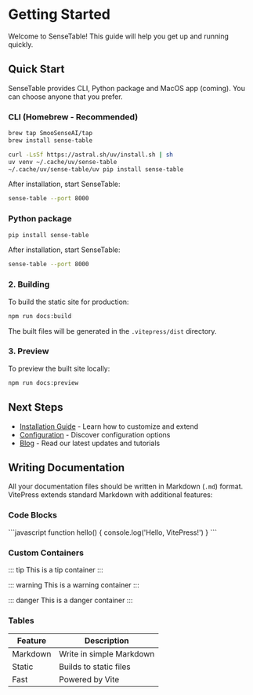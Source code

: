 # Getting Started

Welcome to SenseTable! This guide will help you get up and running quickly.


## Quick Start

SenseTable provides CLI, Python package and MacOS app (coming). You can choose anyone that you prefer.

### CLI (Homebrew - Recommended)

```bash
brew tap SmooSenseAI/tap
brew install sense-table
```

```bash
curl -LsSf https://astral.sh/uv/install.sh | sh
uv venv ~/.cache/uv/sense-table
~/.cache/uv/sense-table/uv pip install sense-table

```

After installation, start SenseTable:

```bash
sense-table --port 8000
```

### Python package

```bash
pip install sense-table
```

After installation, start SenseTable:

```bash
sense-table --port 8000
```

### 2. Building

To build the static site for production:

```bash
npm run docs:build
```

The built files will be generated in the `.vitepress/dist` directory.

### 3. Preview

To preview the built site locally:

```bash
npm run docs:preview
```

## Next Steps

- [Installation Guide](/guide/installation) - Learn how to customize and extend
- [Configuration](/guide/configuration) - Discover configuration options
- [Blog](/blog/) - Read our latest updates and tutorials

## Writing Documentation

All your documentation files should be written in Markdown (`.md`) format. VitePress extends standard Markdown with additional features:

### Code Blocks

\`\`\`javascript
function hello() {
  console.log('Hello, VitePress!')
}
\`\`\`

### Custom Containers

::: tip
This is a tip container
:::

::: warning
This is a warning container
:::

::: danger
This is a danger container
:::

### Tables

| Feature | Description |
|---------|-------------|
| Markdown | Write in simple Markdown |
| Static | Builds to static files |
| Fast | Powered by Vite | 